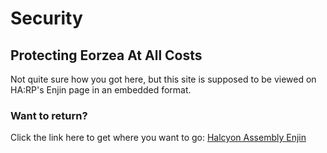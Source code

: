 # Security
## Protecting Eorzea At All Costs
Not quite sure how you got here, but this site is supposed to be viewed on HA:RP's Enjin page in an embedded format.

### Want to return?

Click the link here to get where you want to go:
[Halcyon Assembly Enjin](https://halcyon-assembly.enjin.com)
